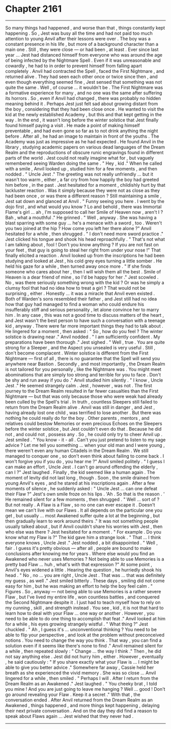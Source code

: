 
# Chapter 2161


---

So many things had happened , and worse than that , things constantly kept happening . So , Jest was busy all the time and had not paid too much attention to young Anvil after their lessons were over . The boy was a constant presence in his life , but more of a background character than a main one . Still , they were close — or had been , at least . Ever since last year … Jest had distanced himself from everyone who was around the age of being infected by the Nightmare Spell . Even if it was unreasonable and cowardly , he had to in order to prevent himself from falling apart completely . Anvil had contracted the Spell , faced the First Nightmare , and returned alive . They had seen each other once or twice since then , and even though everything seemed fine , Jest sensed that something was not quite the same . Well , of course … it wouldn't be . The First Nightmare was a formative experience for many , and no one was the same after suffering its horrors . So , even if Anvil had changed , there was probably no hidden meaning behind it . Perhaps Jest just felt sad about growing distant from the boy , considering that they had been close once . He wanted to visit the kid at the newly established Academy , but this and that kept getting in the way . In the end , it wasn't long before the winter solstice that Jest finally found himself paying a visit . He made a point of making himself preventable , and had even gone so far as to not drink anything the night before . After all , he had an image to maintain in front of the youths . The Academy was just as impressive as he had expected . He found Anvil in the library , studying academic papers on various dead languages of the Dream Realm and the reproductions of obscure runic engravings found in different parts of the world . Jest could not really imagine what for , but vaguely remembered seeing Warden doing the same . " Hey , kid ."
When he called with a smile , Anvil looked up , studied him for a few moments , and then nodded . " Uncle Jest ."
The greeting was not really unfriendly … but it wasn't too warm , either , a far cry from how happily the boy had greeted him before , in the past . Jest hesitated for a moment , childishly hurt by that lackluster reaction . Was it simply because they were not as close as they had been once , or was there a different reason ?
Still maintaining a smile , Jest sat down and glanced at Anvil . " Funny seeing you here . I went by the dojo first , and what would you know ? Lo and behold , there was Immortal Flame's girl … ah , I'm supposed to call her Smile of Heaven now , aren't I ? Bah , what a mouthful ."
He grinned . " Well , anyway . She was having a blast sparring with some guy … he's a menace with a sword , too . Weren't you two joined at the hip ? How come you left her there alone ?"
Anvil hesitated for a while , then shrugged . " I don't need more sword practice ."
Jest clicked his tongue and shook his head reproachfully . " That's not what I am talking about , fool ! Don't you know anything ? If you are not fast on your feet , that guy is going to steal her right from under your nose !"
That finally elicited a reaction . Anvil looked up from the inscriptions he had been studying and looked at Jest , his cold grey eyes turning a little somber . He held his gaze for a while , then turned away once more . " If she finds someone who cares about her , then I will wish them all the best . Smile of Heaven is a dear friend of mine , so I'd be happy for her ."
Jest scowled . No , was there seriously something wrong with the kid ? Or was he simply a clumsy fool that had no idea how to treat a girl ? That would not be surprising , either . Honestly … it was a miracle that Anvil even existed . Both of Warden's sons resembled their father , and Jest still had no idea how that guy had managed to find a woman who could endure his insufferably stiff and serious personality , let alone convince her to marry him . In any case , this was not a good time to discuss matters of the heart , and Jest wasn't the best person to have such a conversation with a teenage kid , anyway . There were far more important things they had to talk about . He lingered for a moment , then asked :
" So , how do you feel ? The winter solstice is drawing near ."
Anvil nodded . " I am sufficiently confident . My preparations have been thorough ."
Jest sighed . " Well , true . You are quite strong for a Sleeper , and the Aspect you unsealed is very useful . Still , don't become complacent . Winter solstice is different from the First Nightmare — first of all , there is no guarantee that the Spell will send you anywhere near Bastion . Secondly , and most importantly , the Dream Realm is not tailored for you personally , like the Nightmare was . You might meet abominations that are simply too strong and terrible for you to face . Don't be shy and run away if you do ."
Anvil studied him silently .
" I know , Uncle Jest ."
He seemed strangely calm . Jest , however , was not . The first journey to the Dream Realm resulted in far fewer casualties than the First Nightmare — but that was only because those who were weak had already been culled by the Spell's trial . In truth , countless Sleepers still failed to return from the Dream Realm alive . Anvil was still in danger , and Jest , having already lost one child , was terrified to lose another . But there was nothing he could really do for the boy . Other parents , mentors , and relatives could bestow Memories or even precious Echoes on the Sleepers before the winter solstice , but Jest couldn't even do that . Because he did not , and could not , possess any . So , he could only try to cheer Anvil up . Jest smiled . " You know - it - all . Can't you just pretend to listen to my sage advice ? Let me tell you something … when your old man and I were young , there weren't even any human Citadels in the Dream Realm . We still managed to conquer one , so don't even think about failing to come back . I won't forgive you if you do , you hear me ?"
Anvil smiled politely . " I guess I can make an effort , Uncle Jest . I can't go around offending the elderly , can I ?"
Jest laughed . Finally , the kid seemed like a human again . The moment of levity did not last long , though . Soon , the smile drained from young Anvil's eyes , and he stared at his inscriptions again . After a few moments of silence , he suddenly asked :
" Uncle Jest … can one defeat their Flaw ?"
Jest's own smile froze on his lips . 'Ah . So that is the reason . '
He remained silent for a few moments , then shrugged . " Well … sort of ? But not really . A Flaw is a Flaw , so no one can ever escape it . Doesn't mean we can't live with our Flaws . It all depends on the particular one you get , but usually ... most Awakened suffer quite a lot at the beginning , but then gradually learn to work around theirs ."
It was not something people usually talked about , but if Anvil couldn't share his worries with Jest , then who else was there ?
Jest hesitated for a moment . " For example . Do you know what my Flaw is ?"
The kid gave him a strange look . " That … I think everyone knows , Uncle Jest ."
Jest nodded , a bit disappointed . " Well , fair . I guess it's pretty obvious — after all , people are bound to make conclusions after knowing me for years . Where else would you find an Awakened who never uses Memories ? Not being able to use Memories is a pretty bad Flaw … huh , what's with that expression ?"
At some point , Anvil's eyes widened a little . Hearing the question , he hurriedly shook his head . " No , no … you are right , Uncle Jest . That was … that was definitely my guess , as well ."
Jest smiled bitterly .
These days , smiling did not come easy for him , but he was making an effort to help the boy feel calm .
" Figures . So , anyway — not being able to use Memories is a rather severe Flaw , but I've lived my entire life , won countless battles , and conquered the Second Nightmare despite it . I just had to teach myself how to rely on my cunning , skill , and strength instead . You see , kid , it is not that hard to learn how to deal with your Flaw … one way or another . However , you need to be able to do one thing to accomplish that feat ."
Anvil looked at him for a while , his eyes growing strangely wistful .
" What thing ?"
Jest chuckled .
" Ah , I guess it's … unconventional thinking ? You need to be able to flip your perspective , and look at the problem without preconceived notions . You need to change the way you think . That way , you can find a solution even if it seems like there's none to find ."
Anvil remained silent for a while , then repeated slowly :
" Change … the way I think ."
Then , he did not say anything else . Jest did not hurry him , either . However , eventually , he said cautiously :
" If you share exactly what your Flaw is … I might be able to give you better advice ." Somewhere far away , Cassie held her breath as she experienced the vivid memory . She was so close …
Anvil lingered for a while , then smiled . " Perhaps I will . After I return from the Dream Realm as an Awakened ."
Jest laughed . " You cheeky brat , I told you mine ! And you are just going to leave me hanging ? Well … good ! Don't go around revealing your Flaw . Keep it a secret ."
With that , the conversation ended . After Anvil returned from the Dream Realm as an Awakened , things happened , and more things kept happening , delaying their next private conversation .
And on the day they did find a reason to speak about Flaws again ...
Jest wished that they never had .

---

